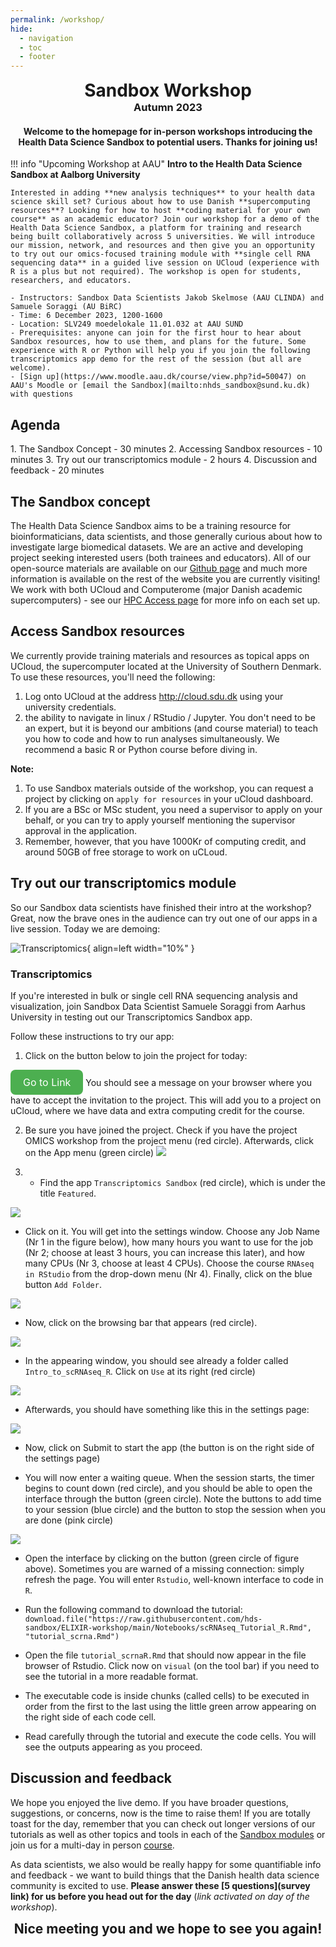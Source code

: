 ```yaml
---
permalink: /workshop/
hide:
  - navigation
  - toc
  - footer
---
```


<h1 align=center style="margin:0px">Sandbox Workshop</h1>
<h3 align=center style="margin:0px">Autumn 2023</h3>

<h4 align=center>Welcome to the homepage for in-person workshops introducing the Health Data Science Sandbox to potential users. Thanks for joining us!</h4> 

!!! info "Upcoming Workshop at AAU"
    <b> Intro to the Health Data Science Sandbox at Aalborg University</b>

    Interested in adding **new analysis techniques** to your health data science skill set? Curious about how to use Danish **supercomputing resources**? Looking for how to host **coding material for your own course** as an academic educator? Join our workshop for a demo of the Health Data Science Sandbox, a platform for training and research being built collaboratively across 5 universities. We will introduce our mission, network, and resources and then give you an opportunity to try out our omics-focused training module with **single cell RNA sequencing data** in a guided live session on UCloud (experience with R is a plus but not required). The workshop is open for students, researchers, and educators. 
    
    - Instructors: Sandbox Data Scientists Jakob Skelmose (AAU CLINDA) and Samuele Soraggi (AU BiRC)
    - Time: 6 December 2023, 1200-1600
    - Location: SLV249 moedelokale 11.01.032 at AAU SUND
    - Prerequisites: anyone can join for the first hour to hear about Sandbox resources, how to use them, and plans for the future. Some experience with R or Python will help you if you join the following transcriptomics app demo for the rest of the session (but all are welcome).
    - [Sign up](https://www.moodle.aau.dk/course/view.php?id=50047) on AAU's Moodle or [email the Sandbox](mailto:nhds_sandbox@sund.ku.dk) with questions



<h2>Agenda</h2>
 1. The Sandbox Concept - 30 minutes
 2. Accessing Sandbox resources - 10 minutes
 3. Try out our transcriptomics module - 2 hours
 4. Discussion and feedback - 20 minutes

## The Sandbox concept
The Health Data Science Sandbox aims to be a training resource for bioinformaticians, data scientists, and those generally curious about how to investigate large biomedical datasets. We are an active and developing project seeking interested users (both trainees and educators). All of our open-source materials are available on our [Github page](https://github.com/hds-sandbox) and much more information is available on the rest of the website you are currently visiting! We work with both UCloud and Computerome (major Danish academic supercomputers) - see our [HPC Access page](https://hds-sandbox.github.io/access/index.html) for more info on each set up.

## Access Sandbox resources
We currently provide training materials and resources as topical apps on UCloud, the supercomputer located at the University of Southern Denmark. To use these resources, you'll need the following:

 1. Log onto UCloud at the address http://cloud.sdu.dk using your university credentials.
 2.  the ability to navigate in linux / RStudio / Jupyter. You don't need to be an expert, but it is beyond our ambitions (and course material) to teach you how to code and how to run analyses simultaneously. We recommend a basic R or Python course before diving in.

 **Note:**

 1. To use Sandbox materials outside of the workshop, you can request a project by clicking on `apply for resources` in your uCloud dashboard.
 2. If you are a BSc or MSc student, you need a supervisor to apply on your behalf, or you can try to apply yourself mentioning the supervisor approval in the application.
 3. Remember, however, that you have 1000Kr of computing credit, and around 50GB of free storage to work on uCLoud.

## Try out our transcriptomics module
So our Sandbox data scientists have finished their intro at the workshop? Great, now the brave ones in the audience can try out one of our apps in a live session. Today we are demoing:

![Transcriptomics](../assets/images/transcriptomics.png){ align=left width="10%" }
### Transcriptomics 
If you're interested in bulk or single cell RNA sequencing analysis and visualization, join Sandbox Data Scientist Samuele Soraggi from Aarhus University in testing out our Transcriptomics Sandbox app. 

Follow these instructions to try our app:

1. Click on the button below to join the project for today: <!DOCTYPE html>
<html lang="en">
<head>
  <meta charset="UTF-8">
  <meta name="viewport" content="width=device-width, initial-scale=1.0">
  <title>Green Button</title>
  <style>
    /* Add some basic styling to the button */
    .green-button {
      display: inline-block;
      padding: 10px 20px;
      background-color: #4CAF50; /* Green color */
      color: #fff; /* White text */
      text-align: center;
      text-decoration: none;
      font-size: 16px;
      border: none;
      border-radius: 8px;
      cursor: pointer;
    }

    /* Add hover effect */
    .green-button:hover {
      background-color: #45a049; /* Darker green color on hover */
    }
  </style>
</head>
<body>
  <!-- Replace the "YOUR_LINK_HERE" placeholder with your actual link -->
  <a href="https://cloud.sdu.dk/app/projects/invite/7eb44b4b-f680-46d5-b17d-df2209b1b287" class="green-button">Go to Link</a>
</body>
</html>
You should see a message on your browser where you have to accept the invitation to the project. This will add you to a project on uCloud, where we have data and extra computing credit for the course.

2. Be sure you have joined the project. Check if you have the project OMICS workshop from the project menu (red circle). Afterwards, click on the App menu (green circle)
![](./img/project.png)

3. * Find the app `Transcriptomics Sandbox` (red circle), which is under the title `Featured`.
  
![](./img/chooseapp_transcriptomics.png)

* Click on it. You will get into the settings window. Choose any Job Name (Nr 1 in the figure below), how many hours you want to use for the job (Nr 2; choose at least 3 hours, you can increase this later), and how many CPUs (Nr 3, choose at least 4 CPUs). Choose the course `RNAseq in RStudio` from the drop-down menu (Nr 4). Finally, click on the blue button `Add Folder`.

![](./img/setting_transcriptomics.png)

* Now, click on the browsing bar that appears (red circle).

![](./img/addfolder.png)

* In the appearing window, you should see already a folder called `Intro_to_scRNAseq_R`. Click on `Use` at its right (red circle)

![](./img/choosefolder_binfconf2023.png)


* Afterwards, you should have something like this in the settings page:

![](./img/addedfolder_binfconf2023.png)

* Now, click on Submit to start the app (the button is on the right side of the settings page)

* You will now enter a waiting queue. When the session starts, the timer begins to count down (red circle), and you should be able to open the interface through the button (green circle). Note the buttons to add time to your session (blue circle) and the button to stop the session when you are done (pink circle)

![](./img/running_transcriptomics.png)

* Open the interface by clicking on the button (green circle of figure above). Sometimes you are warned of a missing connection: simply refresh the page. You will enter `Rstudio`, well-known interface to code in `R`.

* Run the following command to download the tutorial: `download.file("https://raw.githubusercontent.com/hds-sandbox/ELIXIR-workshop/main/Notebooks/scRNAseq_Tutorial_R.Rmd", "tutorial_scrna.Rmd")`

* Open the file `tutorial_scrnaR.Rmd` that should now appear in the file browser of Rstudio. Click now on `visual` (on the tool bar) if you need to see the tutorial in a more readable format.

* The executable code is inside chunks (called cells) to be executed in order from the first to the last using the little green arrow appearing on the right side of each code cell.

* Read carefully through the tutorial and execute the code cells. You will see the outputs appearing as you proceed. 


## Discussion and feedback
We hope you enjoyed the live demo. If you have broader questions, suggestions, or concerns, now is the time to raise them! If you are totally toast for the day, remember that you can check out longer versions of our tutorials as well as other topics and tools in each of the [Sandbox modules](https://hds-sandbox.github.io/modules/index.html) or join us for a multi-day in person [course](https://hds-sandbox.github.io/news/news.html).

As data scientists, we also would be really happy for some quantifiable info and feedback - we want to build things that the Danish health data science community is excited to use. <b>Please answer these [5 questions](survey link) for us before you head out for the day</b>  (*link activated on day of the workshop*).


<h2 align=center style="margin:0px">Nice meeting you and we hope to see you again!</h2>








